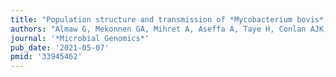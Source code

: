 ```yaml
---
title: "Population structure and transmission of *Mycobacterium bovis* in Ethiopia"
authors: "Almaw G, Mekonnen GA, Mihret A, Aseffa A, Taye H, Conlan AJK, Gumi B, Zewude A, Aliy A, Tamiru M, Olani A, Lakew M, Sombo M, Gebre S, Diguimbaye C, Hilty M, Fané A, Müller B, Hewinson RG, Ellis RJ, Nunez-Garcia J, Palkopoulou E, Abebe T, Ameni G, **Parkhill J**, Wood JLN, The Ethicobots Consortium, Berg S, **van Tonder AJ**."
journal: '*Microbial Genomics*'
pub_date: '2021-05-07'
pmid: '33945462'
---
```

